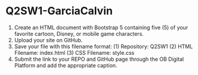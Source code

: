 # Q2SW1-GarciaCalvin

1. Create an HTML document with Bootstrap 5 containing five (5) of your favorite cartoon, Disney, or mobile game characters.
2. Upload your site on GitHub.
3. Save your file with this filename format: (1) Repository: Q2SW1 (2) HTML Filename: index.html (3) CSS Filename: style.css
4. Submit the link to your REPO and GitHub page through the OB Digital Platform and add the appropriate caption.
